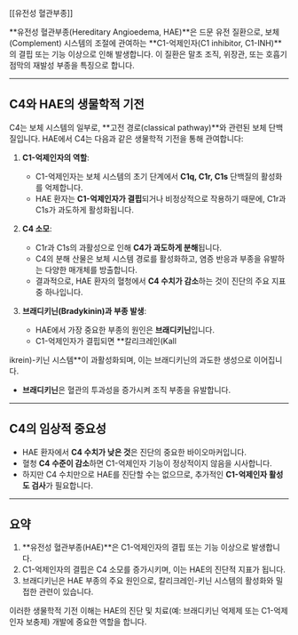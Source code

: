 [[유전성 혈관부종]]


**유전성 혈관부종(Hereditary Angioedema, HAE)**은 드문 유전 질환으로, 보체(Complement) 시스템의 조절에 관여하는 **C1-억제인자(C1 inhibitor, C1-INH)**의 결핍 또는 기능 이상으로 인해 발생합니다. 이 질환은 말초 조직, 위장관, 또는 호흡기 점막의 재발성 부종을 특징으로 합니다.

---

## **C4와 HAE의 생물학적 기전**

C4는 보체 시스템의 일부로, **고전 경로(classical pathway)**와 관련된 보체 단백질입니다. HAE에서 C4는 다음과 같은 생물학적 기전을 통해 관여합니다:

1. **C1-억제인자의 역할**:
    
    - C1-억제인자는 보체 시스템의 초기 단계에서 **C1q, C1r, C1s** 단백질의 활성화를 억제합니다.
    - HAE 환자는 **C1-억제인자가 결핍**되거나 비정상적으로 작용하기 때문에, C1r과 C1s가 과도하게 활성화됩니다.
2. **C4 소모**:
    
    - C1r과 C1s의 과활성으로 인해 **C4가 과도하게 분해**됩니다.
    - C4의 분해 산물은 보체 시스템 경로를 활성화하고, 염증 반응과 부종을 유발하는 다양한 매개체를 방출합니다.
    - 결과적으로, HAE 환자의 혈청에서 **C4 수치가 감소**하는 것이 진단의 주요 지표 중 하나입니다.
3. **브래디키닌(Bradykinin)과 부종 발생**:
    
    - HAE에서 가장 중요한 부종의 원인은 **브래디키닌**입니다.
    - C1-억제인자가 결핍되면 **칼리크레인(Kall

ikrein)-키닌 시스템**이 과활성화되며, 이는 브래디키닌의 과도한 생성으로 이어집니다.

- **브래디키닌**은 혈관의 투과성을 증가시켜 조직 부종을 유발합니다.

---

## **C4의 임상적 중요성**

- HAE 환자에서 **C4 수치가 낮은 것**은 진단의 중요한 바이오마커입니다.
- 혈청 **C4 수준이 감소**하면 C1-억제인자 기능이 정상적이지 않음을 시사합니다.
- 하지만 C4 수치만으로 HAE를 진단할 수는 없으므로, 추가적인 **C1-억제인자 활성도 검사**가 필요합니다.

---

## **요약**

1. **유전성 혈관부종(HAE)**은 C1-억제인자의 결핍 또는 기능 이상으로 발생합니다.
2. C1-억제인자의 결핍은 C4 소모를 증가시키며, 이는 HAE의 진단적 지표가 됩니다.
3. 브래디키닌은 HAE 부종의 주요 원인으로, 칼리크레인-키닌 시스템의 활성화와 밀접한 관련이 있습니다.

이러한 생물학적 기전 이해는 HAE의 진단 및 치료(예: 브래디키닌 억제제 또는 C1-억제인자 보충제) 개발에 중요한 역할을 합니다.